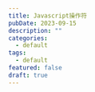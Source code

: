 ```yaml
---
title: Javascript操作符
pubDate: 2023-09-15
description: ""
categories:
  - default
tags:
  - default
featured: false
draft: true
---
```

